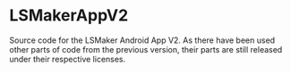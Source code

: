 # LSMakerAppV2
Source code for the LSMaker Android App V2. As there have been used other parts of code from the previous version, their parts are still released under their respective licenses.
